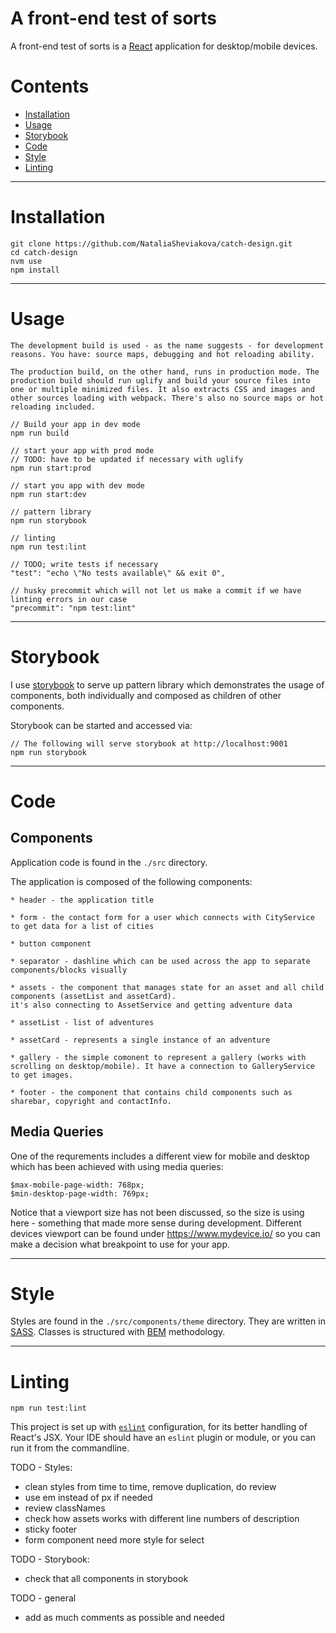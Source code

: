A front-end test of sorts
=================================

A front-end test of sorts is a [React](https://facebook.github.io/react/) application for desktop/mobile devices.

# Contents

* [Installation](#installation)
* [Usage](#usage)
* [Storybook](#storybook)
* [Code](#code)
* [Style](#style)
* [Linting](#linting)

-----
# Installation

```
git clone https://github.com/NataliaSheviakova/catch-design.git
cd catch-design
nvm use
npm install
```

-----
# Usage

    The development build is used - as the name suggests - for development reasons. You have: source maps, debugging and hot reloading ability.

    The production build, on the other hand, runs in production mode. The production build should run uglify and build your source files into one or multiple minimized files. It also extracts CSS and images and other sources loading with webpack. There's also no source maps or hot reloading included.

    // Build your app in dev mode
    npm run build

    // start your app with prod mode
    // TODO: have to be updated if necessary with uglify
    npm run start:prod

    // start you app with dev mode
    npm run start:dev

    // pattern library
    npm run storybook

    // linting
    npm run test:lint

    // TODO; write tests if necessary
    "test": "echo \"No tests available\" && exit 0",

    // husky precommit which will not let us make a commit if we have linting errors in our case
    "precommit": "npm test:lint"

-----
# Storybook

I use [storybook](https://github.com/storybooks/storybook) to serve up pattern library which demonstrates the usage of components, both individually and composed as children of other components.

Storybook can be started and accessed via:

    // The following will serve storybook at http://localhost:9001
    npm run storybook

-----
# Code

## Components
Application code is found in the `./src` directory.

The application is composed of the following components:

    * header - the application title

    * form - the contact form for a user which connects with CityService to get data for a list of cities

    * button component

    * separator - dashline which can be used across the app to separate components/blocks visually

    * assets - the component that manages state for an asset and all child components (assetList and assetCard).
    it's also connecting to AssetService and getting adventure data

    * assetList - list of adventures

    * assetCard - represents a single instance of an adventure

    * gallery - the simple comonent to represent a gallery (works with scrolling on desktop/mobile). It have a connection to GalleryService to get images.

    * footer - the component that contains child components such as sharebar, copyright and contactInfo.

## Media Queries
One of the requrements includes a different view for mobile and desktop which has been achieved with using media queries:

    $max-mobile-page-width: 768px;
    $min-desktop-page-width: 769px;

Notice that a viewport size has not been discussed, so the size is using here - something that made more sense during development. Different devices viewport can be found under https://www.mydevice.io/ so you can make a decision what breakpoint to use for your app.

-----
# Style

Styles are found in the `./src/components/theme` directory. They are written in [SASS](http://sass-lang.com/). Classes is structured with [BEM](http://getbem.com/) methodology.

-----
# Linting

```
npm run test:lint
```

This project is set up with [`eslint`](http://eslint.org/) configuration, for its better handling of React's JSX. Your IDE should have an `eslint` plugin or module, or you can run it from the commandline.


TODO - Styles:
* clean styles from time to time, remove duplication, do review
* use em instead of px if needed
* review classNames
* check how assets works with different line numbers of description
* sticky footer
* form component need more style for select

TODO - Storybook:
* check that all components in storybook

TODO - general
* add as much comments as possible and needed
